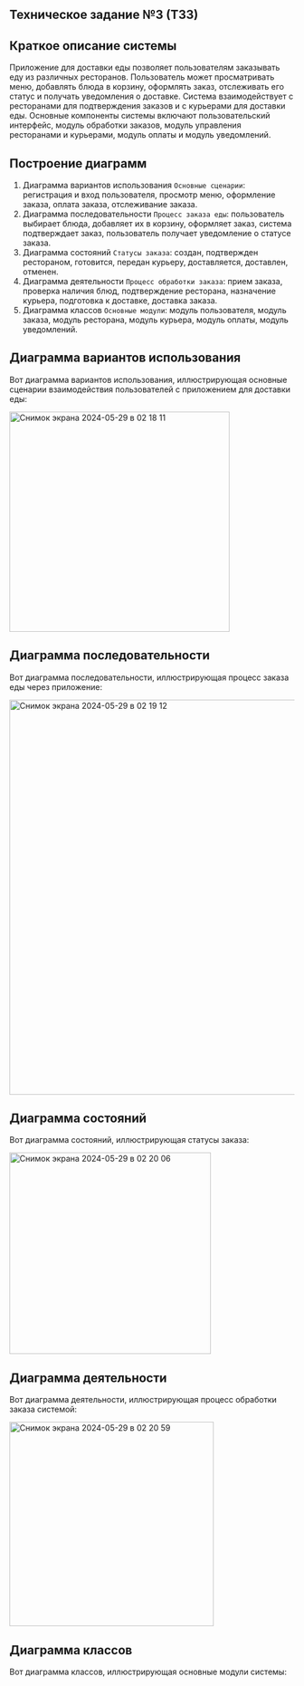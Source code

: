 ## Техническое задание №3 (ТЗ3)


## Краткое описание системы
Приложение для доставки еды позволяет пользователям заказывать еду из различных ресторанов. Пользователь может просматривать меню, добавлять блюда в корзину, оформлять заказ, отслеживать его статус и получать уведомления о доставке. Система взаимодействует с ресторанами для подтверждения заказов и с курьерами для доставки еды. Основные компоненты системы включают пользовательский интерфейс, модуль обработки заказов, модуль управления ресторанами и курьерами, модуль оплаты и модуль уведомлений.

## Построение диаграмм
1. Диаграмма вариантов использования
`Основные сценарии`: регистрация и вход пользователя, просмотр меню, оформление заказа, оплата заказа, отслеживание заказа.
2. Диаграмма последовательности
`Процесс заказа еды`: пользователь выбирает блюда, добавляет их в корзину, оформляет заказ, система подтверждает заказ, пользователь получает уведомление о статусе заказа.
3. Диаграмма состояний
`Статусы заказа`: создан, подтвержден рестораном, готовится, передан курьеру, доставляется, доставлен, отменен.
4. Диаграмма деятельности
`Процесс обработки заказа`: прием заказа, проверка наличия блюд, подтверждение ресторана, назначение курьера, подготовка к доставке, доставка заказа.
5. Диаграмма классов
`Основные модули`: модуль пользователя, модуль заказа, модуль ресторана, модуль курьера, модуль оплаты, модуль уведомлений.

## Диаграмма вариантов использования
Вот диаграмма вариантов использования, иллюстрирующая основные сценарии взаимодействия пользователей с приложением для доставки еды:

<img width="389" alt="Снимок экрана 2024-05-29 в 02 18 11" src="https://github.com/alexsuw/TZ_3/assets/168477680/f3557c54-5729-43d2-9b95-f2d663cdab24">

## Диаграмма последовательности
Вот диаграмма последовательности, иллюстрирующая процесс заказа еды через приложение:

<img width="698" alt="Снимок экрана 2024-05-29 в 02 19 12" src="https://github.com/alexsuw/TZ_3/assets/168477680/f34dc778-3fcd-423c-9180-0833b70f2878">

## Диаграмма состояний
Вот диаграмма состояний, иллюстрирующая статусы заказа:

<img width="356" alt="Снимок экрана 2024-05-29 в 02 20 06" src="https://github.com/alexsuw/TZ_3/assets/168477680/bbefc187-0cb0-46f6-b340-11a37ef83ab9">

## Диаграмма деятельности
Вот диаграмма деятельности, иллюстрирующая процесс обработки заказа системой:

<img width="361" alt="Снимок экрана 2024-05-29 в 02 20 59" src="https://github.com/alexsuw/TZ_3/assets/168477680/8139a720-5f54-4966-8d0c-4cd4ee4c38b2">

## Диаграмма классов
Вот диаграмма классов, иллюстрирующая основные модули системы:


